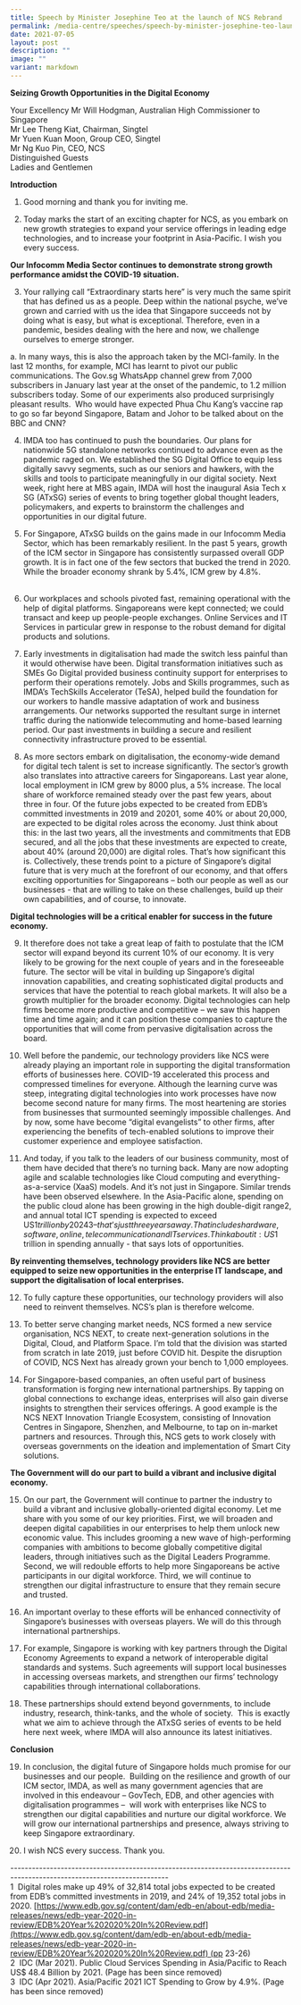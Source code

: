 ```yaml
---
title: Speech by Minister Josephine Teo at the launch of NCS Rebrand
permalink: /media-centre/speeches/speech-by-minister-josephine-teo-launch-of-ncs-rebrand/
date: 2021-07-05
layout: post
description: ""
image: ""
variant: markdown
---
```

**Seizing Growth Opportunities in the Digital Economy**

Your Excellency Mr Will Hodgman, Australian High Commissioner to Singapore  
Mr Lee Theng Kiat, Chairman, Singtel  
Mr Yuen Kuan Moon, Group CEO, Singtel  
Mr Ng Kuo Pin, CEO, NCS  
Distinguished Guests  
Ladies and Gentlemen  
  
**Introduction**  
  
1. Good morning and thank you for inviting me.   
  
2. Today marks the start of an exciting chapter for NCS, as you embark on new growth strategies to expand your service offerings in leading edge technologies, and to increase your footprint in Asia-Pacific. I wish you every success.  
  
**Our Infocomm Media Sector continues to demonstrate strong growth performance amidst the COVID-19 situation.**  
  
3. Your rallying call “Extraordinary starts here” is very much the same spirit that has defined us as a people. Deep within the national psyche, we’ve grown and carried with us the idea that Singapore succeeds not by doing what is easy, but what is exceptional. Therefore, even in a pandemic, besides dealing with the here and now, we challenge ourselves to emerge stronger.   
  
a. In many ways, this is also the approach taken by the MCI-family. In the last 12 months, for example, MCI has learnt to pivot our public communications. The Gov.sg WhatsApp channel grew from 7,000 subscribers in January last year at the onset of the pandemic, to 1.2 million subscribers today. Some of our experiments also produced surprisingly pleasant results.  Who would have expected Phua Chu Kang’s vaccine rap to go so far beyond Singapore, Batam and Johor to be talked about on the BBC and CNN?   
  
4. IMDA too has continued to push the boundaries. Our plans for nationwide 5G standalone networks continued to advance even as the pandemic raged on. We established the SG Digital Office to equip less digitally savvy segments, such as our seniors and hawkers, with the skills and tools to participate meaningfully in our digital society. Next week, right here at MBS again, IMDA will host the inaugural Asia Tech x SG (ATxSG) series of events to bring together global thought leaders, policymakers, and experts to brainstorm the challenges and opportunities in our digital future.  
  
5. For Singapore, ATxSG builds on the gains made in our Infocomm Media Sector, which has been remarkably resilient. In the past 5 years, growth of the ICM sector in Singapore has consistently surpassed overall GDP growth. It is in fact one of the few sectors that bucked the trend in 2020. While the broader economy shrank by 5.4%, ICM grew by 4.8%.  
   
6. Our workplaces and schools pivoted fast, remaining operational with the help of digital platforms. Singaporeans were kept connected; we could transact and keep up people-people exchanges. Online Services and IT Services in particular grew in response to the robust demand for digital products and solutions.  
  
7. Early investments in digitalisation had made the switch less painful than it would otherwise have been. Digital transformation initiatives such as SMEs Go Digital provided business continuity support for enterprises to perform their operations remotely. Jobs and Skills programmes, such as IMDA’s TechSkills Accelerator (TeSA), helped build the foundation for our workers to handle massive adaptation of work and business arrangements. Our networks supported the resultant surge in internet traffic during the nationwide telecommuting and home-based learning period. Our past investments in building a secure and resilient connectivity infrastructure proved to be essential.  
  
8. As more sectors embark on digitalisation, the economy-wide demand for digital tech talent is set to increase significantly. The sector’s growth also translates into attractive careers for Singaporeans. Last year alone, local employment in ICM grew by 8000 plus, a 5% increase. The local share of workforce remained steady over the past few years, about three in four. Of the future jobs expected to be created from EDB’s committed investments in 2019 and 20201, some 40% or about 20,000, are expected to be digital roles across the economy. Just think about this: in the last two years, all the investments and commitments that EDB secured, and all the jobs that these investments are expected to create, about 40% (around 20,000) are digital roles. That’s how significant this is. Collectively, these trends point to a picture of Singapore’s digital future that is very much at the forefront of our economy, and that offers exciting opportunities for Singaporeans – both our people as well as our businesses - that are willing to take on these challenges, build up their own capabilities, and of course, to innovate.   
  
**Digital technologies will be a critical enabler for success in the future economy.**  
  
9. It therefore does not take a great leap of faith to postulate that the ICM sector will expand beyond its current 10% of our economy. It is very likely to be growing for the next couple of years and in the foreseeable future. The sector will be vital in building up Singapore’s digital innovation capabilities, and creating sophisticated digital products and services that have the potential to reach global markets. It will also be a growth multiplier for the broader economy. Digital technologies can help firms become more productive and competitive – we saw this happen time and time again; and it can position these companies to capture the opportunities that will come from pervasive digitalisation across the board.  
  
10. Well before the pandemic, our technology providers like NCS were already playing an important role in supporting the digital transformation efforts of businesses here. COVID-19 accelerated this process and compressed timelines for everyone. Although the learning curve was steep, integrating digital technologies into work processes have now become second nature for many firms. The most heartening are stories from businesses that surmounted seemingly impossible challenges. And by now, some have become “digital evangelists” to other firms, after experiencing the benefits of tech-enabled solutions to improve their customer experience and employee satisfaction.   
  
11. And today, if you talk to the leaders of our business community, most of them have decided that there’s no turning back. Many are now adopting agile and scalable technologies like Cloud computing and everything-as-a-service (XaaS) models. And it’s not just in Singapore. Similar trends have been observed elsewhere. In the Asia-Pacific alone, spending on the public cloud alone has been growing in the high double-digit range2, and annual total ICT spending is expected to exceed US$1 trillion by 20243  – that’s just three years away. That includes hardware, software, online, telecommunication and IT services. Think about it: US$1 trillion in spending annually - that says lots of opportunities.  
  
**By reinventing themselves, technology providers like NCS are better equipped to seize new opportunities in the enterprise IT landscape, and support the digitalisation of local enterprises.**  
  
12. To fully capture these opportunities, our technology providers will also need to reinvent themselves. NCS’s plan is therefore welcome.  
  
13. To better serve changing market needs, NCS formed a new service organisation, NCS NEXT, to create next-generation solutions in the Digital, Cloud, and Platform Space. I’m told that the division was started from scratch in late 2019, just before COVID hit. Despite the disruption of COVID, NCS Next has already grown your bench to 1,000 employees.  
  
14. For Singapore-based companies, an often useful part of business transformation is forging new international partnerships. By tapping on global connections to exchange ideas, enterprises will also gain diverse insights to strengthen their services offerings. A good example is the NCS NEXT Innovation Triangle Ecosystem, consisting of Innovation Centres in Singapore, Shenzhen, and Melbourne, to tap on in-market partners and resources. Through this, NCS gets to work closely with overseas governments on the ideation and implementation of Smart City solutions.  
  
**The Government will do our part to build a vibrant and inclusive digital economy.**  
  
15. On our part, the Government will continue to partner the industry to build a vibrant and inclusive globally-oriented digital economy. Let me share with you some of our key priorities. First, we will broaden and deepen digital capabilities in our enterprises to help them unlock new economic value. This includes grooming a new wave of high-performing companies with ambitions to become globally competitive digital leaders, through initiatives such as the Digital Leaders Programme. Second, we will redouble efforts to help more Singaporeans be active participants in our digital workforce. Third, we will continue to strengthen our digital infrastructure to ensure that they remain secure and trusted.  
  
16. An important overlay to these efforts will be enhanced connectivity of Singapore’s businesses with overseas players. We will do this through international partnerships.  
  
17. For example, Singapore is working with key partners through the Digital Economy Agreements to expand a network of interoperable digital standards and systems. Such agreements will support local businesses in accessing overseas markets, and strengthen our firms’ technology capabilities through international collaborations.  
  
18. These partnerships should extend beyond governments, to include industry, research, think-tanks, and the whole of society.  This is exactly what we aim to achieve through the ATxSG series of events to be held here next week, where IMDA will also announce its latest initiatives.    
  
**Conclusion**  
  
19. In conclusion, the digital future of Singapore holds much promise for our businesses and our people.  Building on the resilience and growth of our ICM sector, IMDA, as well as many government agencies that are involved in this endeavour – GovTech, EDB, and other agencies with digitalisation programmes –  will work with enterprises like NCS to strengthen our digital capabilities and nurture our digital workforce. We will grow our international partnerships and presence, always striving to keep Singapore extraordinary.  
  
20. I wish NCS every success. Thank you.

\--------------------------------------------------------------------------------------------------------------------------  
1  Digital roles make up 49% of 32,814 total jobs expected to be created from EDB’s committed investments in 2019, and 24% of 19,352 total jobs in 2020. [https://www.edb.gov.sg/content/dam/edb-en/about-edb/media-releases/news/edb-year-2020-in-review/EDB%20Year%202020%20In%20Review.pdf](https://www.edb.gov.sg/content/dam/edb-en/about-edb/media-releases/news/edb-year-2020-in-review/EDB%20Year%202020%20In%20Review.pdf) (pp 23-26)  
2  IDC (Mar 2021). Public Cloud Services Spending in Asia/Pacific to Reach US$ 48.4 Billion by 2021. (Page has been since removed)  
3  IDC (Apr 2021). Asia/Pacific 2021 ICT Spending to Grow by 4.9%. (Page has been since removed)  